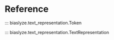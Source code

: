 # Reference

::: biaslyze.text_representation.Token

::: biaslyze.text_representation.TextRepresentation